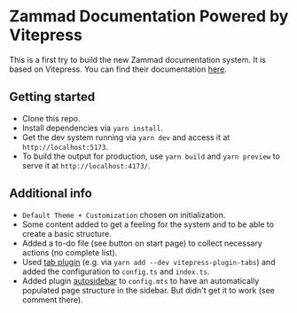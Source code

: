 # Zammad Documentation Powered by Vitepress

This is a first try to build the new Zammad documentation system. It is based on Vitepress. You can find their documentation [here](https://vitepress.dev/guide/getting-started).

## Getting started

- Clone this repo.
- Install dependencies via `yarn install`.
- Get the dev system running via `yarn dev` and access it at `http://localhost:5173`.
- To build the output for production, use `yarn build` and `yarn preview` to serve it at `http://localhost:4173/`.

## Additional info

- `Default Theme + Customization` chosen on initialization.
- Some content added to get a feeling for the system and to be able to create a basic structure.
- Added a to-do file (see button on start page) to collect necessary actions (no complete list).
- Used [tab plugin](https://vitepress-plugins.sapphi.red/tabs/) (e.g. via `yarn add --dev vitepress-plugin-tabs`) and added the configuration to `config.ts` and `index.ts`.
- Added plugin [autosidebar](https://github.com/QC2168/vite-plugin-vitepress-auto-sidebar) to `config.mts` to have an automatically populated page structure in the sidebar. But didn't get it to work (see comment there).
